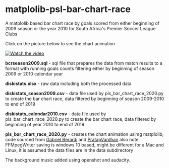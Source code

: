 # matplolib-psl-bar-chart-race

<p>A matplolib based bar chart race by goals scored from either beginning of 2009 season or the year 2010 for South Africa's Premier Soccer League Clubs</p>


Click on the picture below to see the chart animation

[![Watch the video](http://www.xhosanostra.co.za/izinto/barcharac.GIF)](https://www.youtube.com/watch?v=IgaGzYMjc_s)

<b>bcrseason2009.sql</b> - sql file that prepares the data from match results to a format with running goals counts filtering either by beginning of season 2009 or 2010 calendar year

<b>diskistats.xlsx</b> - raw data including both the processed data

<b>diskistats_season2009.csv</b> - data file used by pls_bar_chart_race_2020.py to create the bar chart race, data filtered by beginning of season 2009-2010 to end of 2019

<b>diskistats_calendar2010.csv</b> - data file used by pls_bar_chart_race_2020.py to create the bar chart race, data filtered by beginning of year 2010 to end of 2019

<b>pls_bar_chart_race_2020.py</b> - creates the chart animation usimg matplolib, code sourced from 
[Gabriel Berardi](https://github.com/6berardi/racingbarchart/) and [PratapVardhan](https://github.com/6berardi/racingbarchart/)
also note FFMpegWriter saving is windows 10 based, might be different for a Mac and Linux, it is assumed the data files are in the data subdirectory



The background music added using openshot and audacity.


